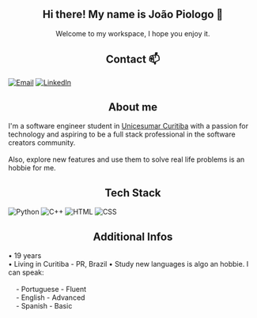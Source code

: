 
<h2 align="center">
Hi there! My name is João Piologo 👋
</h2>

<p align="center">
Welcome to my workspace, I hope you enjoy it.
</p>

<h2 align="center">
Contact 📫
</h2>

[![Email](https://img.shields.io/badge/Microsoft_Outlook-0078D4?style=for-the-badge&logo=microsoft-outlook&logoColor=white)](mailto:joaotpiologo@hotmail.com)
[![LinkedIn](https://img.shields.io/badge/LinkedIn-0077B5?style=for-the-badge&logo=linkedin&logoColor=white)](https://www.linkedin.com/in/joão-piologo-85ba9a226/)
<h2 align="center">
About me
</h2>

I'm a software engineer student in [Unicesumar Curitiba](https://www.unicesumar.edu.br/home/) with a passion for technology and aspiring to be a full stack professional in the software creators community. <br><br>Also, explore new features and use them to solve real life problems is an hobbie for me.

<h2 align="center">
Tech Stack <br>
</h2>

![Python](https://img.shields.io/badge/Python-3776AB?style=for-the-badge&logo=python&logoColor=white)
![C++](https://img.shields.io/badge/C%2B%2B-00599C?style=for-the-badge&logo=c%2B%2B&logoColor=white)
![HTML](https://img.shields.io/badge/HTML5-E34F26?style=for-the-badge&logo=html5&logoColor=white)
![CSS](	https://img.shields.io/badge/CSS-239120?&style=for-the-badge&logo=css3&logoColor=white)

<h2 align="center">
Additional Infos
</h2>
<p>
• 19 years <br>
• Living in Curitiba - PR, Brazil
• Study new languages is algo an hobbie. I can speak: <br><br>
&nbsp&nbsp&nbsp&nbsp- Portuguese - Fluent<br>
&nbsp&nbsp&nbsp&nbsp- English - Advanced<br>
&nbsp&nbsp&nbsp&nbsp- Spanish - Basic
</p>
